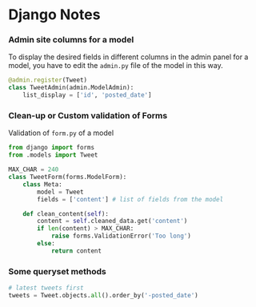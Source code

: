 # Django Notes



### Admin site columns for a model

To display the desired fields in different columns in the admin panel for a model, you have to edit the `admin.py` file of the model in this way. 

```python
@admin.register(Tweet)
class TweetAdmin(admin.ModelAdmin):
    list_display = ['id', 'posted_date']
```



### Clean-up or Custom validation of Forms

Validation of `form.py` of a model

```py
from django import forms
from .models import Tweet

MAX_CHAR = 240
class TweetForm(forms.ModelForm):
    class Meta:
        model = Tweet
        fields = ['content'] # list of fields from the model

    def clean_content(self):
        content = self.cleaned_data.get('content')
        if len(content) > MAX_CHAR:
            raise forms.ValidationError('Too long')
        else:
            return content

```



### Some queryset methods

```py
# latest tweets first
tweets = Tweet.objects.all().order_by('-posted_date')
```
